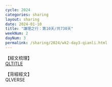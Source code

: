 ```yaml
---
cycle: 2024
categories: sharing
layout: sharing
date: 2024-01-10
title: "謙理之行：第10天/共730天"
weekNum: 2
dayNum: 3
permalink: /sharing/2024/wk2-day3-qianli.html
---
```

【經文梳理】  
[QLTITLE](QLLINK)

【背經經文】  
QLVERSE
